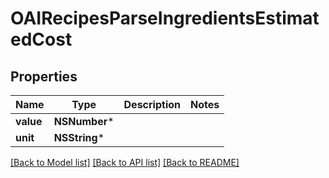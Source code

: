 # OAIRecipesParseIngredientsEstimatedCost

## Properties
Name | Type | Description | Notes
------------ | ------------- | ------------- | -------------
**value** | **NSNumber*** |  | 
**unit** | **NSString*** |  | 

[[Back to Model list]](../README.md#documentation-for-models) [[Back to API list]](../README.md#documentation-for-api-endpoints) [[Back to README]](../README.md)


